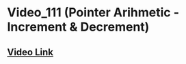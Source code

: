 # Video_111 (Pointer Arihmetic - Increment & Decrement)

## [Video Link](https://youtu.be/gwqbYnxQGR8?si=tBiZrbEu-ezdXNZE)